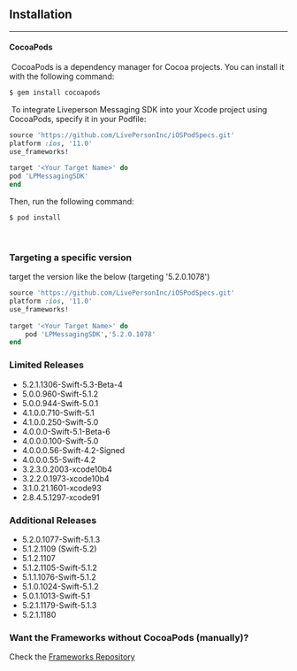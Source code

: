 Installation
------------
----------
#### CocoaPods
​
CocoaPods is a dependency manager for Cocoa projects. You can install it with the following command:
​
```sh
$ gem install cocoapods
```
​
To integrate Liveperson Messaging SDK into your Xcode project using CocoaPods, specify it in your Podfile:
​
```ruby
source 'https://github.com/LivePersonInc/iOSPodSpecs.git'
platform :ios, '11.0'
use_frameworks!
​
target '<Your Target Name>' do
pod 'LPMessagingSDK'
end
```
Then, run the following command:
​
```sh
$ pod install
```
​
### Targeting a specific version
target the version like the below (targeting '5.2.0.1078')
​
```ruby
source 'https://github.com/LivePersonInc/iOSPodSpecs.git'
platform :ios, '11.0'
use_frameworks!
​
target '<Your Target Name>' do
    pod 'LPMessagingSDK','5.2.0.1078'
end
```

### Limited Releases
* 5.2.1.1306-Swift-5.3-Beta-4
* 5.0.0.960-Swift-5.1.2
* 5.0.0.944-Swift-5.0.1
* 4.1.0.0.710-Swift-5.1
* 4.1.0.0.250-Swift-5.0
* 4.0.0.0-Swift-5.1-Beta-6
* 4.0.0.0.100-Swift-5.0
* 4.0.0.0.56-Swift-4.2-Signed
* 4.0.0.0.55-Swift-4.2
* 3.2.3.0.2003-xcode10b4
* 3.2.2.0.1973-xcode10b4
* 3.1.0.21.1601-xcode93
* 2.8.4.5.1297-xcode91

### Additional Releases
* 5.2.0.1077-Swift-5.1.3
* 5.1.2.1109 (Swift-5.2)
* 5.1.2.1107
* 5.1.2.1105-Swift-5.1.2
* 5.1.1.1076-Swift-5.1.2
* 5.1.0.1024-Swift-5.1.2
* 5.0.1.1013-Swift-5.1
* 5.2.1.1179-Swift-5.1.3
* 5.2.1.1180​

### Want the Frameworks without CocoaPods (manually)?
Check the [Frameworks Repository](https://github.com/LivePersonInc/iOSFrameworks)
